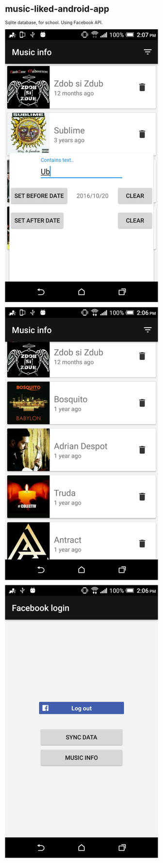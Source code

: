 # music-liked-android-app
Sqlite database, for school. Using Facebook API.

![alt text](https://raw.githubusercontent.com/BoldijarPaul/music-liked-android-app/master/pic1.png)



![alt text](https://raw.githubusercontent.com/BoldijarPaul/music-liked-android-app/master/pic2.png)



![alt text](https://raw.githubusercontent.com/BoldijarPaul/music-liked-android-app/master/pic3.png)
